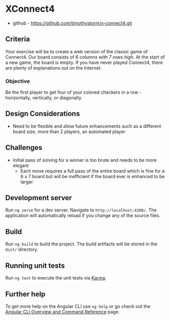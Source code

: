 # XConnect4

- github - https://github.com/timothystorm/x-connect4.git

## Criteria

Your exercise will be to create a web version of the classic game of Connect4.
Our board consists of *6 columns with 7 rows high*. At the start of a new game,
the board is empty. If you have never played Connect4, there are plenty of
explanations out on the Internet.

### Objective

Be the first player to get four of your colored checkers in a row -
horizontally, vertically, or diagonally.

## Design Considerations

- Need to be flexible and allow future enhancements such as a different board
  size, more than 2 players, an automated player

## Challenges

- Initial pass of solving for a winner is too brute and needs to be more
  elegant
  - Each move requires a full pass of the entire board which is fine for a
    6 x 7 board but will be inefficient if the board ever is enhanced to be larger

## Development server

Run `ng serve` for a dev server. Navigate to `http://localhost:4200/`. The application will automatically reload if you change any of the source files.

## Build

Run `ng build` to build the project. The build artifacts will be stored in the `dist/` directory.

## Running unit tests

Run `ng test` to execute the unit tests via [Karma](https://karma-runner.github.io).

## Further help

To get more help on the Angular CLI use `ng help` or go check out the [Angular CLI Overview and Command Reference](https://angular.dev/tools/cli) page.
